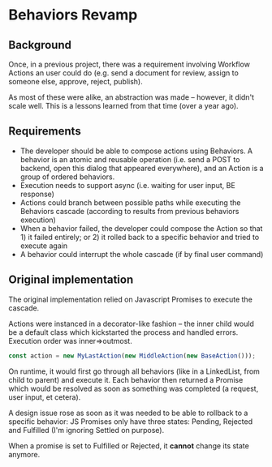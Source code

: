 # Behaviors Revamp

## Background

Once, in a previous project, there was a requirement involving Workflow Actions an user could do (e.g. send a document for review, assign to someone else, approve, reject, publish).

As most of these were alike, an abstraction was made – however, it didn't scale well. This is a lessons learned from that time (over a year ago).

## Requirements

* The developer should be able to compose actions using Behaviors. A behavior is an atomic and reusable operation (i.e. send a POST to backend, open this dialog that appeared everywhere), and an Action is a group of ordered behaviors.
* Execution needs to support async (i.e. waiting for user input, BE response)
* Actions could branch between possible paths while executing the Behaviors cascade (according to results from previous behaviors execution)
* When a behavior failed, the developer could compose the Action so that 1) it failed entirely; or 2) it rolled back to a specific behavior and tried to execute again
* A behavior could interrupt the whole cascade (if by final user command)

## Original implementation

The original implementation relied on Javascript Promises to execute the cascade.

Actions were instanced in a decorator-like fashion – the inner child would be a default class which kickstarted the process and handled errors. Execution order was inner=>outmost.

```typescript
const action = new MyLastAction(new MiddleAction(new BaseAction()));
```

On runtime, it would first go through all behaviors (like in a LinkedList, from child to parent) and execute it. Each behavior then returned a Promise which would be resolved as soon as something was completed (a request, user input, et cetera).

A design issue rose as soon as it was needed to be able to rollback to a specific behavior: JS Promises only have three states: Pending, Rejected and Fulfilled (I'm ignoring Settled on purpose).

When a promise is set to Fulfilled or Rejected, it **cannot** change its state anymore.